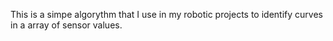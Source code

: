 This is a simpe algorythm that I use in my robotic projects to identify curves in a array of sensor values.